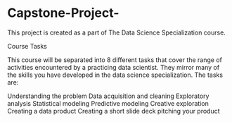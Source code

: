 # Capstone-Project-

This project is created as a part of The Data Science Specialization course. 


Course Tasks

This course will be separated into 8 different tasks that cover the range of activities encountered by a practicing data scientist. They mirror many of the skills you have developed in the data science specialization. The tasks are:


Understanding the problem
Data acquisition and cleaning
Exploratory analysis
Statistical modeling
Predictive modeling
Creative exploration
Creating a data product
Creating a short slide deck pitching your product
